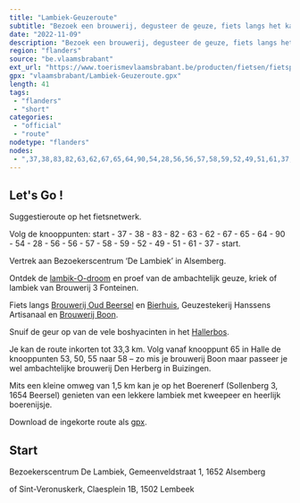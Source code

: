 ```yaml
---
title: "Lambiek-Geuzeroute"
subtitle: "Bezoek een brouwerij, degusteer de geuze, fiets langs het kasteel van Beersel en door het prachtige Hallerbos"
date: "2022-11-09"
description: "Bezoek een brouwerij, degusteer de geuze, fiets langs het kasteel van Beersel en door het prachtige Hallerbos. Kuier even rond in Halle of blaas even uit op het zonneterras van Boelekewis in Huizingen. De lekkernijen en de mooie afwisselende natuur maken de flinke kuitenbijters van het sterk heuvelachtige landschap meer dan goed!"
region: "flanders"
source: "be.vlaamsbrabant"
ext_url: "https://www.toerismevlaamsbrabant.be/producten/fietsen/fietsproducten/geuzeroute/index.html"
gpx: "vlaamsbrabant/Lambiek-Geuzeroute.gpx"
length: 41
tags:
 - "flanders"
 - "short"
categories:
 - "official"
 - "route"
nodetype: "flanders"
nodes:
 - ",37,38,83,82,63,62,67,65,64,90,54,28,56,56,57,58,59,52,49,51,61,37,"
---
```


## Let's Go ! 

Suggestieroute op het fietsnetwerk.

Volg de knooppunten: start - 37 - 38 - 83 - 82 - 63 - 62 - 67 - 65 - 64 - 90 - 54 - 28 - 56 - 56 - 57 - 58 - 59 - 52 - 49 - 51 - 61 - 37 - start.

Vertrek aan Bezoekerscentrum ‘De Lambiek’ in Alsemberg.

Ontdek de [lambik-O-droom](https://www.toerismevlaamsbrabant.be/producten/eten-en-drinken/cafe-en-restaurant/lambikodroom/) en proef van de ambachtelijk geuze, kriek of lambiek van Brouwerij 3 Fonteinen.

Fiets langs [Brouwerij Oud Beersel](https://www.toerismevlaamsbrabant.be/producten/bezoeken/bezienswaardigheden/brouwerij-oudbeersel/) en [Bierhuis](https://www.toerismevlaamsbrabant.be/producten/eten-en-drinken/cafe-en-restaurant/bierhuis-oud-beersel/), Geuzestekerij Hanssens Artisanaal en [Brouwerij Boon](https://www.toerismevlaamsbrabant.be/producten/bezoeken/bezienswaardigheden/brouwerij-boon/).

Snuif de geur op van de vele boshyacinten in het [Hallerbos](https://www.toerismevlaamsbrabant.be/producten/bezoeken/bezienswaardigheden/hallerbos/).

Je kan de route inkorten tot 33,3 km. Volg vanaf knooppunt 65 in Halle de knooppunten 53, 50, 55 naar 58 – zo mis je brouwerij Boon maar passeer je wel ambachtelijke brouwerij Den Herberg in Buizingen.

Mits een kleine omweg van 1,5 km kan je op het Boerenerf (Sollenberg 3, 1654 Beersel) genieten van een lekkere lambiek met kweepeer en heerlijk boerenijsje.

Download de ingekorte route als [gpx](https://www.toerismevlaamsbrabant.be/Images/lambiek-geuzeroute-korteversie_tcm251-152208.gpx).

## Start

Bezoekerscentrum De Lambiek, Gemeenveldstraat 1, 1652 Alsemberg

of Sint-Veronuskerk, Claesplein 1B, 1502 Lembeek
